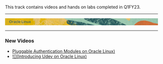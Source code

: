 

This track contains videos and hands on labs completed in Q1FY23.

---

![](../common/images/OL-banner-v2a.png)

---

### New Videos

- [Pluggable Authentication Modules on Oracle Linux)](https://youtu.be/KRGC2lElVC8)
- [![](Introducing Udev on Oracle Linux)](https://youtu.be/y3q8HAMTPDc)
